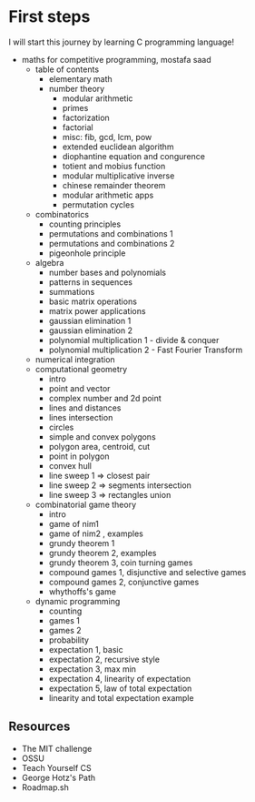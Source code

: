 # First steps
I will start this journey by learning C programming language!

- maths for competitive programming, mostafa saad
    - table of contents
      - elementary math
      - number theory
        - modular arithmetic
        - primes
        - factorization
        - factorial
        - misc: fib, gcd, lcm, pow
        - extended euclidean algorithm
        - diophantine equation and congurence
        - totient and mobius function
        - modular multiplicative inverse
        - chinese remainder theorem
        - modular arithmetic apps
        - permutation cycles
    - combinatorics 
        - counting principles
        - permutations and combinations 1
        - permutations and combinations 2
        - pigeonhole principle
    - algebra
        - number bases and polynomials
        - patterns in sequences
        - summations
        - basic matrix operations
        - matrix power applications
        - gaussian elimination 1
        - gaussian elimination 2
        - polynomial multiplication 1 - divide & conquer
        - polynomial multiplication 2 - Fast Fourier Transform
    - numerical integration
    - computational geometry
        - intro
        - point and vector
        - complex number and 2d point
        - lines and distances
        - lines intersection
        - circles
        - simple and convex polygons
        - polygon area, centroid, cut
        - point in polygon
        - convex hull
        - line sweep 1 => closest pair
        - line sweep 2 => segments intersection
        - line sweep 3 => rectangles union
  - combinatorial game theory
      - intro
      - game of nim1
      - game of nim2 , examples
      - grundy theorem 1
      - grundy theorem 2, examples
      - grundy theorem 3, coin turning games
      - compound games 1, disjunctive and selective games
      - compound games 2, conjunctive games
      - whythoffs's game
  - dynamic programming
      - counting
      - games 1
      - games 2
      - probability
      - expectation 1, basic
      - expectation 2, recursive style
      - expectation 3, max min
      - expectation 4, linearity of expectation
      - expectation 5, law of total expectation
      - linearity and total expectation example
    

## Resources
- The MIT challenge
- OSSU
- Teach Yourself CS
- George Hotz's Path
- Roadmap.sh
